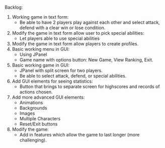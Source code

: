 Backlog:  
1. Working game in text form:  
    - Be able to have 2 players play against each other and select attack, defend with a clear win or lose condition.  
2. Modify the game in text form allow user to pick special abilities:  
    - Let players able to use special abilities  
3. Modify the game in text form allow players to create profiles.  
4. Basic working menu in GUI:  
    - Using JPanel  
    - Game name with options button: New Game, View Ranking, Exit.  
5. Basic working game in GUI:  
    - JPanel with split screen for two players.  
    - Be able to select attack, defend, or special abilities.  
6. Add GUI elements for seeing statistics:
    - Button that brings to separate screen for highscores and records of actions chosen.  
7. Add more advanced GUI elements:  
    - Animations  
    - Backgrounds  
    - Images  
    - Multiple Characters  
    - Reset/Exit buttons  
8. Modify the game:  
    - Add in features which allow the game to last longer (more challenging).  
